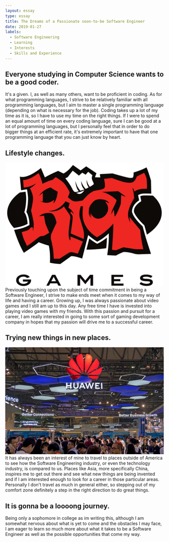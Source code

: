 ```yaml
---
layout: essay
type: essay
title: The Dreams of a Passionate soon-to-be Software Engineer
date: 2019-01-27
labels:
  - Software Engineering
  - Learning
  - Interests
  - Skills and Experience
---
```


## Everyone studying in Computer Science wants to be a good coder.

It's a given. I, as well as many others, want to be proficient in coding. As for what programming languages, I strive to be relatively familiar with all programming languages, but I aim to master a single programming language (depending on what is necessary for the job). Coding takes up a lot of my time as it is, so I have to use my time on the right things. If I were to spend an equal amount of time on every coding language, sure I can be good at a lot of programming languages, but I personally feel that in order to do bigger things at an efficient rate, it's extremely important to have that one programming language that you can just know by heart.

## Lifestyle changes.

<img class="ui small left floated image" src="../images/riotgames.png">  Previously touching upon the subject of time commitment in being a Software Engineer, I strive to make ends meet when it comes to my way of life and having a career. Growing up, I was always passionate about video games and I still am up to this day. Any free time I have is invested into playing video games with my friends. With this passion and pursuit for a career, I am really interested in going to some sort of gaming development company in hopes that my passion will drive me to a successful career.

## Trying new things in new places.

<img class="ui small right floated image" src="../images/huawei.png">  It has always been an interest of mine to travel to places outside of America to see how the Software Engineering industry, or even the technology industry, is compared to us. Places like Asia, more specifically China, inspires me to get out there and see what new things are being invented and if I am interested enough to look for a career in those particular areas. Personally I don't travel as much in general either, so stepping out of my comfort zone definitely a step in the right direction to do great things.

## It is gonna be a loooong journey.

Being only a sophomore in college as im writing this, although I am somewhat nervous about what is yet to come and the obstacles I may face, I am eager to learn so much more about what it takes to be a Software Engineer as well as the possible opportunities that come my way. 
